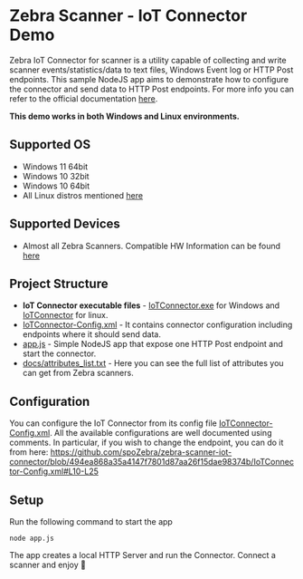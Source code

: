 ﻿# Zebra Scanner - IoT Connector Demo
 Zebra IoT Connector for scanner is a utility capable of collecting and write scanner events/statistics/data to text files, Windows Event log or HTTP Post endpoints.
 This sample NodeJS app aims to demonstrate how to configure the connector and send data to HTTP Post endpoints.
 For more info you can refer to the official documentation [here]([https://pages.github.com/](https://techdocs.zebra.com/dcs/scanners/iot-connector/about/)).
 
 **This demo works in both Windows and Linux environments.**

## Supported OS
- Windows 11 64bit
- Windows 10 32bit
- Windows 10 64bit
- All Linux distros mentioned [here](https://techdocs.zebra.com/dcs/scanners/sdk-linux/about/#supportedlinuxdistribution)

## Supported Devices
 - Almost all Zebra Scanners. Compatible HW Information can be found [here](https://www.zebra.com/us/en/support-downloads/software/scanner-software/scanner-sdk-for-linux.html)

## Project Structure
- **IoT Connector executable files** - [IoTConnector.exe](IoTConnector.exe) for Windows and [IoTConnector](IoTConnector) for linux.
- [IoTConnector-Config.xml](IoTConnector-Config.xml) - It contains connector configuration including endpoints where it should send data.
- [app.js](app.js) - Simple NodeJS app that expose one HTTP Post endpoint and start the connector.
- [docs/attributes_list.txt](docs/attributes_list.txt) - Here you can see the full list of attributes you can get from Zebra scanners.

## Configuration
You can configure the IoT Connector from its config file [IoTConnector-Config.xml](IoTConnector-Config.xml).
All the available configurations are well documented using comments.
In particular, if you wish to change the endpoint, you can do it from here:
https://github.com/spoZebra/zebra-scanner-iot-connector/blob/494ea868a35a4147f7801d87aa26f15dae98374b/IoTConnector-Config.xml#L10-L25

## Setup
Run the following command to start the app
```
node app.js
```
The app creates a local HTTP Server and run the Connector.
Connect a scanner and enjoy :zebra:
